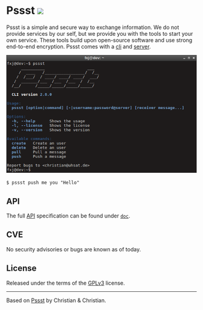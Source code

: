 Pssst ![](https://img.shields.io/travis/cuhsat/pssst.svg)
=====
Pssst is a simple and secure way to exchange information. We do not provide
services by our self, but we provide you with the tools to start your own
service. These tools build upon open-source software and use strong end-to-end
encryption. Pssst comes with a [cli](doc/cli.md) and [server](doc/server.md).

![Pssst CLI](/doc/cli.png)

```
$ pssst push me you "Hello"
```

API
---
The full [API](/doc/api.md) specification can be found under [`doc`](doc/).

CVE
---
No security advisories or bugs are known as of today.

License
-------
Released under the terms of the [GPLv3](LICENSE) license.

----
Based on [Pssst](https://github.com/pssst/pssst) by Christian & Christian.
